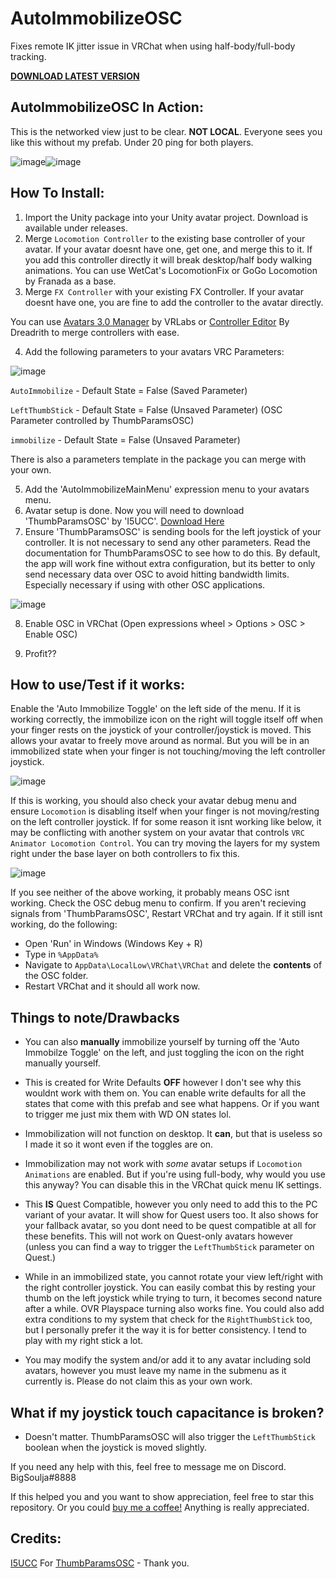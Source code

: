 # AutoImmobilizeOSC
Fixes remote IK jitter issue in VRChat when using half-body/full-body tracking.

[**DOWNLOAD LATEST VERSION**](https://github.com/SouljaVR/AutoImmobilizeOSC/releases/download/1.0.0/AutoImmobilize.By.BigSoulja.v1.0.0.unitypackage)

## AutoImmobilizeOSC In Action:

This is the networked view just to be clear. **NOT LOCAL**. Everyone sees you like this without my prefab. Under 20 ping for both players.

![image](https://github.com/SouljaVR/AutoImmobilizeOSC/blob/main/AutoImmobilizeOFF_ExampleOpti.gif)![image](https://github.com/SouljaVR/AutoImmobilizeOSC/blob/main/AutoImmobilizeON_ExampleOpti.gif)

## How To Install:

1. Import the Unity package into your Unity avatar project. Download is available under releases.
2. Merge `Locomotion Controller` to the existing base controller of your avatar. If your avatar doesnt have one, get one, and merge this to it. If you add this controller directly it will break desktop/half body walking animations. You can use WetCat's LocomotionFix or GoGo Locomotion by Franada as a base.
3. Merge `FX Controller` with your existing FX Controller. If your avatar doesnt have one, you are fine to add the controller to the avatar directly.

You can use [Avatars 3.0 Manager](https://github.com/VRLabs/Avatars-3.0-Manager) by VRLabs or [Controller Editor](https://dreadrith.gumroad.com/l/CEditor) By Dreadrith to merge controllers with ease.

4. Add the following parameters to your avatars VRC Parameters:

![image](https://user-images.githubusercontent.com/97592971/202193385-9ca8a054-4883-4558-b5e9-2c7f35cc4704.png)

`AutoImmobilize` - Default State = False (Saved Parameter)

`LeftThumbStick` - Default State = False (Unsaved Parameter) (OSC Parameter controlled by ThumbParamsOSC)

`immobilize` - Default State = False (Unsaved Parameter)

There is also a parameters template in the package you can merge with your own.

5. Add the 'AutoImmobilizeMainMenu' expression menu to your avatars menu.
6. Avatar setup is done. Now you will need to download 'ThumbParamsOSC' by 'I5UCC'. [Download Here](https://github.com/I5UCC/VRCThumbParamsOSC)
7. Ensure 'ThumbParamsOSC' is sending bools for the left joystick of your controller. It is not necessary to send any other parameters. Read the documentation for ThumbParamsOSC to see how to do this. By default, the app will work fine without extra configuration, but its better to only send necessary data over OSC to avoid hitting bandwidth limits. Especially necessary if using with other OSC applications.

![image](https://user-images.githubusercontent.com/97592971/202195547-ea515d34-1202-4c78-9586-ab62edeee1d9.png)

8. Enable OSC in VRChat (Open expressions wheel > Options > OSC > Enable OSC)

9. Profit??

## How to use/Test if it works:

Enable the 'Auto Immobilize Toggle' on the left side of the menu. If it is working correctly, the immobilize icon on the right will toggle itself off when your finger rests on the joystick of your controller/joystick is moved. This allows your avatar to freely move around as normal. But you will be in an immobilized state when your finger is not touching/moving the left controller joystick.

![image](https://github.com/SouljaVR/AutoImmobilizeOSC/blob/main/AutoImmobilize_ExampleOpti.gif)

If this is working, you should also check your avatar debug menu and ensure `Locomotion` is disabling itself when your finger is not moving/resting on the left controller joystick. If for some reason it isnt working like below, it may be conflicting with another system on your avatar that controls `VRC Animator Locomotion Control`. You can try moving the layers for my system right under the base layer on both controllers to fix this.

![image](https://github.com/SouljaVR/AutoImmobilizeOSC/blob/main/Locomotion_test_ExampleOpti.gif)

If you see neither of the above working, it probably means OSC isnt working. Check the OSC debug menu to confirm. If you aren't recieving signals from 'ThumbParamsOSC', Restart VRChat and try again. If it still isnt working, do the following:

- Open 'Run' in Windows (Windows Key + R)
- Type in `%AppData%`
- Navigate to `AppData\LocalLow\VRChat\VRChat` and delete the **contents** of the OSC folder.
- Restart VRChat and it should all work now.

## Things to note/Drawbacks

- You can also **manually** immobilize yourself by turning off the 'Auto Immobilze Toggle' on the left, and just toggling the icon on the right manually yourself.

- This is created for Write Defaults **OFF** however I don't see why this wouldnt work with them on. You can enable write defaults for all the states that come with this prefab and see what happens. Or if you want to trigger me just mix them with WD ON states lol.

- Immobilization will not function on desktop. It **can**, but that is useless so I made it so it wont even if the toggles are on.

- Immobilization may not work with *some* avatar setups if `Locomotion Animations` are enabled. But if you're using full-body, why would you use this anyway? You can disable this in the VRChat quick menu IK settings.

- This **IS** Quest Compatible, however you only need to add this to the PC variant of your avatar. It will show for Quest users too. It also shows for your fallback avatar, so you dont need to be quest compatible at all for these benefits. This will not work on Quest-only avatars however (unless you can find a way to trigger the `LeftThumbStick` parameter on Quest.)

- While in an immobilized state, you cannot rotate your view left/right with the right controller joystick. You can easily combat this by resting your thumb on the left joystick while trying to turn, it becomes second nature after a while. OVR Playspace turning also works fine. You could also add extra conditions to my system that check for the `RightThumbStick` too, but I personally prefer it the way it is for better consistency. I tend to play with my right stick a lot.

- You may modify the system and/or add it to any avatar including sold avatars, however you must leave my name in the submenu as it currently is. Please do not claim this as your own work.

## What if my joystick touch capacitance is broken?

- Doesn't matter. ThumbParamsOSC will also trigger the `LeftThumbStick` boolean when the joystick is moved slightly.

If you need any help with this, feel free to message me on Discord. BigSoulja#8888

If this helped you and you want to show appreciation, feel free to star this repository. Or you could [buy me a coffee!](https://ko-fi.com/bigsoulja) Anything is really appreciated.

## Credits:

[I5UCC](https://github.com/I5UCC) For [ThumbParamsOSC](https://github.com/I5UCC/VRCThumbParamsOSC) - Thank you.
